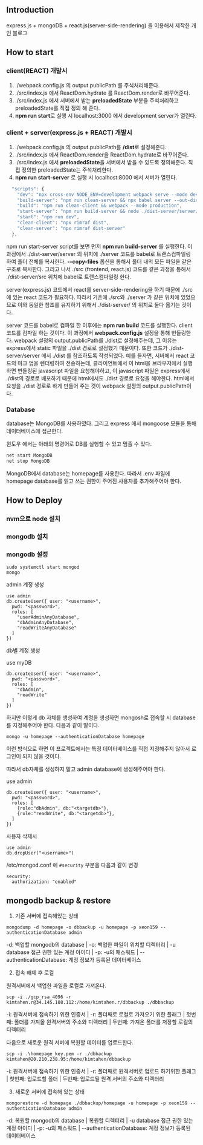 ## Introduction
express.js + mongoDB + react.js(server-side-rendering) 을 이용해서 제작한 개인 블로그

## How to start

### client(REACT) 개발시
1. ./webpack.config.js 의 output.publicPath 를 주석처리해준다.
2. ./src/index.js 에서 ReactDom.hydrate 를 ReactDom.render로 바꾸어준다.
3. ./src/index.js 에서 서버에서 받는 **preloadedState** 부분을 주석처리하고 preloadedState를 직접 정의 해 준다.
4. **npm run start**로 실행 시 localhost:3000 에서 development server가 열린다.

### client + server(express.js + REACT) 개발시
1. ./webpack.config.js 의 output.publicPath를 **/dist**로 설정해준다. 
2. ./src/index.js 에서 ReactDom.render을 ReactDom.hydrate로 바꾸어준다.
3. ./src/index.js 에서 **preloadedState**을 서버에서 받을 수 있도록 정의해준다. 직접 정의한 preloadedState는 주석처리한다.
4. **npm run start-server** 로 실행 시 localhost:8000 에서 서버가 열린다.
```javascript
  "scripts": {
    "dev": "npx cross-env NODE_ENV=development webpack serve --mode development --open --hot",
    "build-server": "npm run clean-server && npx babel server --out-dir ./dist-server/server --config-file ./babel.server.js --copy-files && npx babel src --out-dir ./dist-server/src --config-file ./babel.server.js --copy-files && npm run build",
    "build": "npm run clean-client && webpack --mode production",
    "start-server": "npm run build-server && node ./dist-server/server/app.js",
    "start": "npm run dev",
    "clean-client": "npx rimraf dist",
    "clean-server": "npx rimraf dist-server"
  },
```
npm run start-server script를 보면 먼저 **npm run  build-server** 를 실행한다. 이 과정에서 ./dist-server/server 의 위치에 ./server 코드를 babel로 트랜스컴파일링 하여 폴더 전체를 복사한다. **--copy-files** 옵션을 통해서 폴더 내의 모든 파일을 같은 구조로 복사한다. 그리고 나서 ./src (frontend, react.js) 코드를 같은 과정을 통해서 ./dist-server/src 위치에 babel로 트랜스컴파일링 한다. 

server(express.js) 코드에서 react를 server-side-rendering을 하기 때문에 ./src 에 있는 react 코드가 필요하다. 따라서 기존에 ./src와 ./server 가 같은 위치에 있었으므로 이와 동일한 참조를 유지하기 위해서 ./dist-server/ 의 위치로 둘다 옮기는 것이다.

server 코드를 babel로 컴파일 한 이후에는 **npm run build** 코드를 실행한다. client 코드를 컴파일 하는 것이다. 이 과정에서 **webpack.config.js** 설정을 통해 번들링한다. webpack 설정의 output.publicPath를 ./dist로 설정해주는데, 그 이유는 express에서 static 파일을 ./dist 경로로 설정했기 때문이다. 또한 코드가 ./dist-server/server 에서 ./dist 를 참조하도록 작성되었다. 예를 들자면, 서버에서 react 코드의 마크 업을 렌더링하여 전송하는데, 클라이언트에서 이 html을 브라우저에서 실행하면 번들링된 javascript 파일을 요청해야하고, 이 javascript 파일은 express에서 ./dist의 경로로 배포하기 때문에 html에서도 ./dist 경로로 요청을 해야한다. html에서 요청을 ./dist 경로로 하게 만들어 주는 것이 webpack 설정의 output.publicPath이다.


### Database
database는 MongoDB를 사용하였다. 그리고 express 에서 mongoose 모듈을 통해 데이터베이스에 접근한다.

윈도우 에서는 아래의 명령어로 DB를 실행할 수 있고 멈출 수 있다.
```bash
net start MongoDB 
net stop MongoDB
```
MongoDB에서 database는 homepage를 사용한다. 따라서 .env 파일에 homepage database를 읽고 쓰는 권한이 주어진 사용자를 추가해주어야 한다.

## How to Deploy
### nvm으로 node 설치
### mongodb 설치
### mongodb 설정
```shell
sudo systemctl start mongod
mongo
```
admin 계정 생성
```shell
use admin
db.createUser({ user: "<username>",
  pwd: "<password>",
  roles: [
    "userAdminAnyDatabase",
    "dbAdminAnyDatabase",
    "readWriteAnyDatabase"
  ]
})
```

db별 계정 생성

use myDB
```shell
db.createUser({ user: "<username>",
  pwd: "<password>",
  roles: [
    "dbAdmin",
    "readWrite"
  ]
})
```

하지만 이렇게 db 자체를 생성하여 계정을 생성하면 mongosh로 접속할 시 database를 지정해주어야 한다. 다음과 같이 말이다.
```shell
mongo -u homepage --authenticationDatabase homepage
```

이런 방식으로 하면 이 프로젝트에서는 특정 데이터베이스를 직접 지정해주지 않아서 로그인이 되지 않을 것이다. 

따라서 db자체를 생성하지 말고 admin database에 생성해주어야 한다. 

use admin
```shell
db.createUser({ user: "<username>",
  pwd: "<password>",
  roles: [
    {role:"dbAdmin", db:"<targetdb>"},
    {role:"readWrite", db:"<targetdb>"},
  ]
})
```

사용자 삭제시
```shell
use admin
db.dropUser("<username>")
```

/etc/mongod.conf 에 `#security` 부분을 다음과 같이 변경
```shell
security:
  authorization: "enabled"
```

## mongodb backup & restore

1. 기존 서버에 접속해있는 상태
```shell
mongodump -d homepage -o dbbackup -u homepage -p xeon159 --authenticationDatabase admin
```
-d: 백업할 mongodb의 database | -o: 백업한 파일이 위치할 디렉터리 | -u database 접근 권한 있는 계정 아이디 | -p: -u의 패스워드 | --authenticationDatabase: 계정 정보가 등록된 데이터베이스

2. 접속 해제 후 로컬

원격서버에서 백업한 파일을 로컬로 가져온다.
```shell
scp -i ./gcp_rsa_4096 -r kimtahen.r@34.145.108.112:/home/kimtahen.r/dbbackup ./dbbackup
```
-i: 원격서버에 접속하기 위한 인증서 | -r: 폴더째로 로컬로 가져오기 위한 플래그 | 첫번째: 폴더를 가져올 윈격서버의 주소와 디렉터리 | 두번째: 가져온 폴더를 저장할 로컬의 디렉터리

다음으로 새로운 원격 서버에 복원할 데이터를 업로드한다.
```shell
scp -i .\homepage_key.pem -r ./dbbackup kimtahen@20.210.238.95:/home/kimtahen/dbbackup
```
-i: 원격서버에 접속하기 위한 인증서 | -r: 폴더째로 원격서버로 업로드 하기위한 플래그 | 첫번째: 업로드할 폴더 | 두번째: 업로드될 원격 서버의 주소와 디렉터리

3. 새로운 서버에 접속해 있는 상태
```shell
mongorestore -d homepage ./dbbackup/homepage -u homepage -p xeon159 --authenticationDatabase admin
```
-d: 복원할 mongodb의 database | 복원할 디렉터리 | -u database 접근 권한 있는 계정 아이디 | -p: -u의 패스워드 | --authenticationDatabase: 계정 정보가 등록된 데이터베이스
